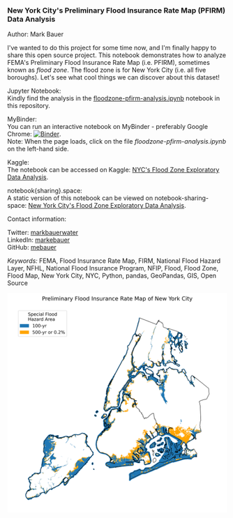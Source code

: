 ### New York City's Preliminary Flood Insurance Rate Map (PFIRM) Data Analysis

Author: Mark Bauer

I've wanted to do this project for some time now, and I'm finally happy to share this open source project. This notebook demonstrates how to analyze FEMA's Preliminary Flood Insurance Rate Map (i.e. PFIRM), sometimes known as *flood zone*. The flood zone is for New York City (i.e. all five boroughs). Let's see what cool things we can discover about this dataset!

Jupyter Notebook:  
Kindly find the analysis in the [floodzone-pfirm-analysis.ipynb](https://github.com/mebauer/nyc-floodzone-analysis/blob/master/floodzone-pfirm-analysis.ipynb) notebook in this repository.

MyBinder:  
You can run an interactive notebook on MyBinder - preferably Google Chrome:  [![Binder](https://mybinder.org/badge_logo.svg)](https://mybinder.org/v2/gh/mebauer/nyc-floodzone-analysis/HEAD).  
Note: When the page loads, click on the file *floodzone-pfirm-analysis.ipynb* on the left-hand side.

Kaggle:  
The notebook can be accessed on Kaggle: [NYC's Flood Zone Exploratory Data Analysis](https://www.kaggle.com/mebauer/nyc-s-flood-zone-exploratory-data-analysis). 

notebook{sharing}.space:  
A static version of this notebook can be viewed on notebook-sharing-space: [New York City's Flood Zone Exploratory Data Analysis](https://notebooksharing.space/view/74cd0af14883ab36d32b5043694bfbfa44dca6a0d6298130a85a26440b191570#displayOptions=).

Contact information:

Twitter: [markbauerwater](https://twitter.com/markbauerwater)  
LinkedIn: [markebauer](https://www.linkedin.com/in/markebauer/)  
GitHub: [mebauer](https://github.com/mebauer)

*Keywords:* FEMA, Flood Insurance Rate Map, FIRM, National Flood Hazard Layer, NFHL, National Flood Insurance Program, NFIP, Flood, Flood Zone, Flood Map, New York City, NYC, Python, pandas, GeoPandas, GIS, Open Source

![pfirm-nyc-map.png](pfirm-nyc-map.png)